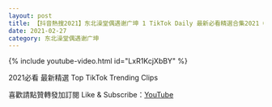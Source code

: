 ```yaml
---
layout: post
title: 【抖音熱搜2021】东北澡堂偶遇谢广坤 1 TikTok Daily 最新必看精選合集2021 02 27
date: 2021-02-27
category: 东北澡堂偶遇谢广坤
---
```


{% include youtube-video.html id="LxR1KcjXbBY" %}

2021必看 最新精選 Top TikTok Trending Clips

喜歡請點贊轉發加訂閱 Like & Subscribe：[YouTube](https://www.youtube.com/channel/UCAoR7VcanIPd04uEq_GIylA/videos)

